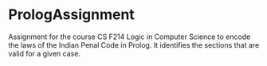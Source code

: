 # PrologAssignment
Assignment for the course CS F214 Logic in Computer Science to encode the laws of the Indian Penal Code in Prolog. It identifies the sections that are valid for a given case.

